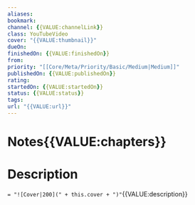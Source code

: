 ```yaml
---
aliases:
bookmark:
channel: {{VALUE:channelLink}}
class: YouTubeVideo
cover: "{{VALUE:thumbnail}}"
dueOn:
finishedOn: {{VALUE:finishedOn}}
from:
priority: "[[Core/Meta/Priority/Basic/Medium|Medium]]"
publishedOn: {{VALUE:publishedOn}}
rating:
startedOn: {{VALUE:startedOn}}
status: {{VALUE:status}}
tags:
url: "{{VALUE:url}}"
---
```

# Notes{{VALUE:chapters}}

# Description

`= "![Cover|200](" + this.cover + ")"`{{VALUE:description}}
